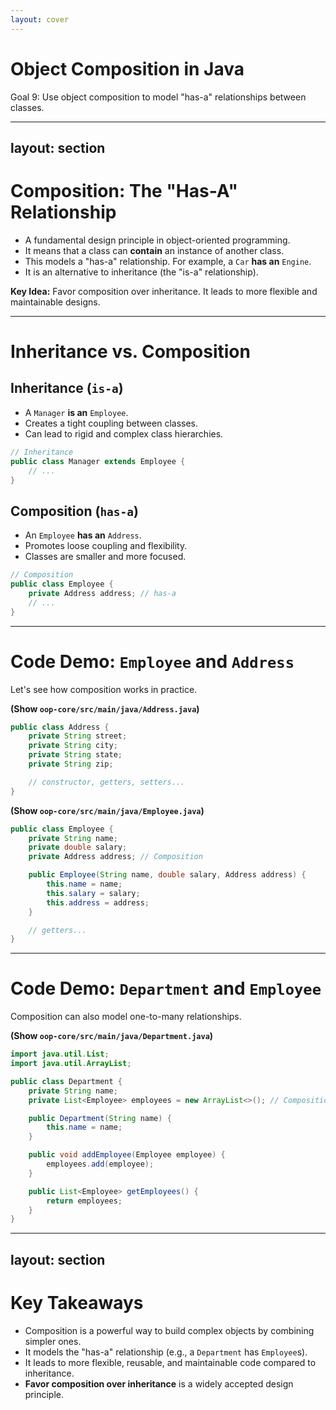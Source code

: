 ```yaml
---
layout: cover
--- 
```


# Object Composition in Java

<div class="pt-12">
  <span class="px-2 py-1 rounded">
    Goal 9: Use object composition to model "has-a" relationships between classes.
  </span>
</div>

---
layout: section
---

# Composition: The "Has-A" Relationship

<v-clicks>

- A fundamental design principle in object-oriented programming.
- It means that a class can **contain** an instance of another class.
- This models a "has-a" relationship. For example, a `Car` **has an** `Engine`.
- It is an alternative to inheritance (the "is-a" relationship).

</v-clicks>

<div class="mt-8">
<v-click>

**Key Idea:** Favor composition over inheritance. It leads to more flexible and maintainable designs.

</v-click>
</div>

---

# Inheritance vs. Composition

<div class="grid grid-cols-2 gap-8">

<div>

## **Inheritance (`is-a`)**
- A `Manager` **is an** `Employee`.
- Creates a tight coupling between classes.
- Can lead to rigid and complex class hierarchies.

```java
// Inheritance
public class Manager extends Employee {
    // ...
}
```

</div>

<div>

## **Composition (`has-a`)**
- An `Employee` **has an** `Address`.
- Promotes loose coupling and flexibility.
- Classes are smaller and more focused.

```java
// Composition
public class Employee {
    private Address address; // has-a
    // ...
}
```

</div>

</div>

---

# Code Demo: `Employee` and `Address`

Let's see how composition works in practice.

**(Show `oop-core/src/main/java/Address.java`)**

```java
public class Address {
    private String street;
    private String city;
    private String state;
    private String zip;

    // constructor, getters, setters...
}
```

**(Show `oop-core/src/main/java/Employee.java`)**

```java
public class Employee {
    private String name;
    private double salary;
    private Address address; // Composition

    public Employee(String name, double salary, Address address) {
        this.name = name;
        this.salary = salary;
        this.address = address;
    }

    // getters...
}
```

---

# Code Demo: `Department` and `Employee`

Composition can also model one-to-many relationships.

**(Show `oop-core/src/main/java/Department.java`)**

```java
import java.util.List;
import java.util.ArrayList;

public class Department {
    private String name;
    private List<Employee> employees = new ArrayList<>(); // Composition

    public Department(String name) {
        this.name = name;
    }

    public void addEmployee(Employee employee) {
        employees.add(employee);
    }

    public List<Employee> getEmployees() {
        return employees;
    }
}
```

---
layout: section
---

# Key Takeaways

<v-clicks>

- Composition is a powerful way to build complex objects by combining simpler ones.
- It models the "has-a" relationship (e.g., a `Department` has `Employee`s).
- It leads to more flexible, reusable, and maintainable code compared to inheritance.
- **Favor composition over inheritance** is a widely accepted design principle.

</v-clicks>